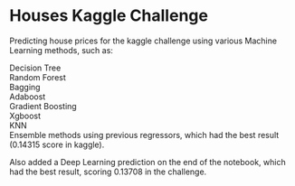 # Houses Kaggle Challenge  

Predicting house prices for the kaggle challenge using various Machine Learning methods, such as:

Decision Tree  
Random Forest  
Bagging  
Adaboost  
Gradient Boosting  
Xgboost  
KNN  
Ensemble methods using previous regressors, which had the best result (0.14315 score in kaggle).  


Also added a Deep Learning prediction on the end of the notebook, which had the best result, scoring 0.13708 in the challenge.  
